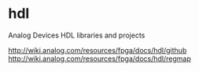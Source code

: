 hdl
===

Analog Devices HDL libraries and projects

http://wiki.analog.com/resources/fpga/docs/hdl/github
http://wiki.analog.com/resources/fpga/docs/hdl/regmap

